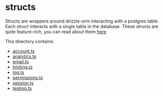 # structs

Structs are wrappers around drizzle-orm interacting with a postgres table. Each struct interacts with a single table in the database. These structs are quite feature-rich, you can read about them [here](https://tsaxking.github.io/drizzle-struct/)

This directory contains:

- [account.ts](src/lib/server/structs/account.ts)
- [analytics.ts](src/lib/server/structs/analytics.ts)
- [email.ts](src/lib/server/structs/email.ts)
- [limiting.ts](src/lib/server/structs/limiting.ts)
- [log.ts](src/lib/server/structs/log.ts)
- [permissions.ts](src/lib/server/structs/permissions.ts)
- [session.ts](src/lib/server/structs/session.ts)
- [testing.ts](src/lib/server/structs/testing.ts)
